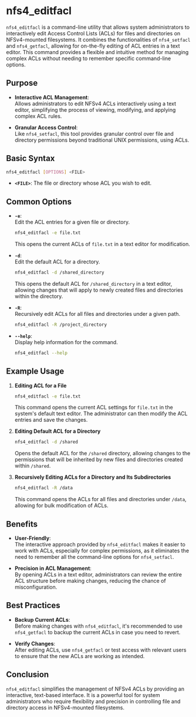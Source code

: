 # nfs4_editfacl

`nfs4_editfacl` is a command-line utility that allows system administrators to interactively edit Access Control Lists (ACLs) for files and directories on NFSv4-mounted filesystems. It combines the functionalities of `nfs4_setfacl` and `nfs4_getfacl`, allowing for on-the-fly editing of ACL entries in a text editor. This command provides a flexible and intuitive method for managing complex ACLs without needing to remember specific command-line options.

## Purpose

- **Interactive ACL Management**:  
  Allows administrators to edit NFSv4 ACLs interactively using a text editor, simplifying the process of viewing, modifying, and applying complex ACL rules.
  
- **Granular Access Control**:  
  Like `nfs4_setfacl`, this tool provides granular control over file and directory permissions beyond traditional UNIX permissions, using ACLs.

## Basic Syntax

```bash
nfs4_editfacl [OPTIONS] <FILE>
```

- **`<FILE>`**: The file or directory whose ACL you wish to edit.

## Common Options

- **`-e`**:  
  Edit the ACL entries for a given file or directory.
  ```bash
  nfs4_editfacl -e file.txt
  ```
  This opens the current ACLs of `file.txt` in a text editor for modification.

- **`-d`**:  
  Edit the default ACL for a directory.
  ```bash
  nfs4_editfacl -d /shared_directory
  ```
  This opens the default ACL for `/shared_directory` in a text editor, allowing changes that will apply to newly created files and directories within the directory.

- **`-R`**:  
  Recursively edit ACLs for all files and directories under a given path.
  ```bash
  nfs4_editfacl -R /project_directory
  ```

- **`--help`**:  
  Display help information for the command.
  ```bash
  nfs4_editfacl --help
  ```

## Example Usage

1. **Editing ACL for a File**
   ```bash
   nfs4_editfacl -e file.txt
   ```
   This command opens the current ACL settings for `file.txt` in the system's default text editor. The administrator can then modify the ACL entries and save the changes.

2. **Editing Default ACL for a Directory**
   ```bash
   nfs4_editfacl -d /shared
   ```
   Opens the default ACL for the `/shared` directory, allowing changes to the permissions that will be inherited by new files and directories created within `/shared`.

3. **Recursively Editing ACLs for a Directory and Its Subdirectories**
   ```bash
   nfs4_editfacl -R /data
   ```
   This command opens the ACLs for all files and directories under `/data`, allowing for bulk modification of ACLs.

## Benefits

- **User-Friendly**:  
  The interactive approach provided by `nfs4_editfacl` makes it easier to work with ACLs, especially for complex permissions, as it eliminates the need to remember all the command-line options for `nfs4_setfacl`.

- **Precision in ACL Management**:  
  By opening ACLs in a text editor, administrators can review the entire ACL structure before making changes, reducing the chance of misconfiguration.

## Best Practices

- **Backup Current ACLs**:  
  Before making changes with `nfs4_editfacl`, it's recommended to use `nfs4_getfacl` to backup the current ACLs in case you need to revert.

- **Verify Changes**:  
  After editing ACLs, use `nfs4_getfacl` or test access with relevant users to ensure that the new ACLs are working as intended.

## Conclusion

`nfs4_editfacl` simplifies the management of NFSv4 ACLs by providing an interactive, text-based interface. It is a powerful tool for system administrators who require flexibility and precision in controlling file and directory access in NFSv4-mounted filesystems.

